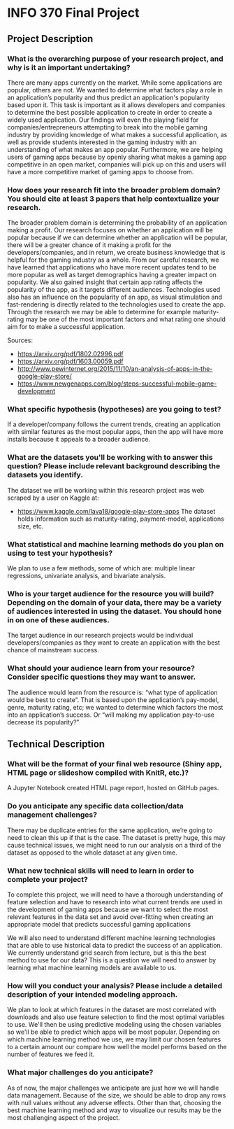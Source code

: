 # INFO 370 Final Project
## Project Description
### What is the overarching purpose of your research project, and why is it an important undertaking?
There are many apps currently on the market. While some applications are popular, others are not. We wanted to determine what factors play a role in an application’s popularity and thus predict an application's popularity based upon it. This task is important as it allows developers and companies to determine the best possible application to create in order to create a widely used application. Our findings will even the playing field for companies/entrepreneurs attempting to break into the mobile gaming industry by providing knowledge of what makes a successful application, as well as provide students interested in the gaming industry with an understanding of what makes an app popular. Furthermore, we are helping users of gaming apps because by openly sharing what makes a gaming app competitive in an open market, companies will pick up on this and users will have a more competitive market of gaming apps to choose from. 

### How does your research fit into the broader problem domain? You should cite at least 3 papers that help contextualize your research. 

The broader problem domain is determining the probability of an application making a profit. Our research focuses on whether an application will be popular because if we can determine whether an application will be popular, there will be a greater chance of it making a profit for the developers/companies, and in return, we create business knowledge that is helpful for the gaming industry as a whole. From our careful research, we have learned that applications who have more recent updates tend to be more popular as well as target demographics having a greater impact on popularity. We also gained insight that certain app rating affects the popularity of the app, as it targets different audiences. Technologies used also has an influence on the popularity of an app, as visual stimulation and fast-rendering is directly related to the technologies used to create the app.  Through the research we may be able to determine for example maturity-rating may be one of the most important factors and what rating one should aim for to make a successful application.

Sources:
* https://arxiv.org/pdf/1802.02996.pdf
* https://arxiv.org/pdf/1603.00059.pdf
* http://www.pewinternet.org/2015/11/10/an-analysis-of-apps-in-the-google-play-store/
* https://www.newgenapps.com/blog/steps-successful-mobile-game-development

### What specific hypothesis (hypotheses) are you going to test?
If a developer/company follows the current trends, creating an application with similar features as the most popular apps, then the app will have more installs because it appeals to a broader audience.

### What are the datasets you'll be working with to answer this question? Please include relevant background describing the datasets you identify.
The dataset we will be working within this research project was web scraped by a user on Kaggle at:
* https://www.kaggle.com/lava18/google-play-store-apps
The dataset holds information such as maturity-rating, payment-model, applications size, etc.

### What statistical and machine learning methods do you plan on using to test your hypothesis?
We plan to use a few methods, some of which are: multiple linear regressions, univariate analysis, and bivariate analysis.

### Who is your target audience for the resource you will build? Depending on the domain of your data, there may be a variety of audiences interested in using the dataset. You should hone in on one of these audiences.
The target audience in our research projects would be individual developers/companies as they want to create an application with the best chance of mainstream success.

### What should your audience learn from your resource? Consider specific questions they may want to answer.
The audience would learn from the resource is: “what type of application would be best to create”. That is based upon the application’s pay-model, genre, maturity rating, etc; we wanted to determine which factors the most into an application’s success. Or  “will making my application pay-to-use decrease its popularity?” 

## Technical Description
### What will be the format of your final web resource (Shiny app, HTML page or slideshow compiled with KnitR, etc.)?
A Jupyter Notebook created HTML page report, hosted on GitHub pages.
### Do you anticipate any specific data collection/data management challenges?
There may be duplicate entries for the same application, we’re going to need to clean this up if that is the case. The dataset is pretty huge, this may cause technical issues, we might need to run our analysis on a third of the dataset as opposed to the whole dataset at any given time.

### What new technical skills will need to learn in order to complete your project?
To complete this project, we will need to have a thorough understanding of feature selection and have to research into what current trends are used in the development of gaming apps because we want to select the most relevant features in the data set and avoid over-fitting when creating an appropriate model that predicts successful gaming applications

We will also need to understand different machine learning technologies that are able to use historical data to predict the success of an application. We currently understand grid search from lecture, but is this the best method to use for our data? This is a question we will need to answer by learning what machine learning models are available to us. 
### How will you conduct your analysis? Please include a detailed description of your intended modeling approach. 

We plan to look at which features in the dataset are most correlated with downloads and also use feature selection to find the most optimal variables to use. We'll then be using predictive modeling using the chosen variables so we'll be able to predict which apps will be most popular. Depending on which machine learning method we use, we may limit our chosen features to a certain amount our compare how well the model performs based on the number of features we feed it.

### What major challenges do you anticipate? 

As of now, the major challenges we anticipate are just how we will handle data management. Because of the size, we should be able to drop any rows with null values without any adverse effects. Other than that, choosing the best machine learning method and way to visualize our results may be the most challenging aspect of the project.

